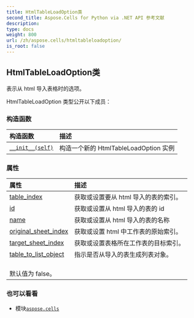 ```yaml
---
title: HtmlTableLoadOption类
second_title: Aspose.Cells for Python via .NET API 参考文献
description:
type: docs
weight: 800
url: /zh/aspose.cells/htmltableloadoption/
is_root: false
---
```

## HtmlTableLoadOption类
表示从 html 导入表格时的选项。



HtmlTableLoadOption 类型公开以下成员：

### 构造函数
|构造函数|描述|
| :- | :- |
| [`__init__(self)`](/cells/python-net/zh/aspose.cells/htmltableloadoption/__init__/#) |构造一个新的 HtmlTableLoadOption 实例|


### 属性
|属性|描述|
| :- | :- |
| [table_index](/cells/python-net/zh/aspose.cells/htmltableloadoption/table_index) |获取或设置要从 html 导入的表的索引。|
| [id](/cells/python-net/zh/aspose.cells/htmltableloadoption/id) |获取或设置从 html 导入的表的 id|
| [name](/cells/python-net/zh/aspose.cells/htmltableloadoption/name) |获取或设置从 html 导入的表的名称|
| [original_sheet_index](/cells/python-net/zh/aspose.cells/htmltableloadoption/original_sheet_index) |获取或设置 html 中工作表的原始索引。|
| [target_sheet_index](/cells/python-net/zh/aspose.cells/htmltableloadoption/target_sheet_index) |获取或设置表格所在工作表的目标索引。|
| [table_to_list_object](/cells/python-net/zh/aspose.cells/htmltableloadoption/table_to_list_object) |指示是否从导入的表生成列表对象。<br/>默认值为 false。|



### 也可以看看
* 模块[`aspose.cells`](..)
